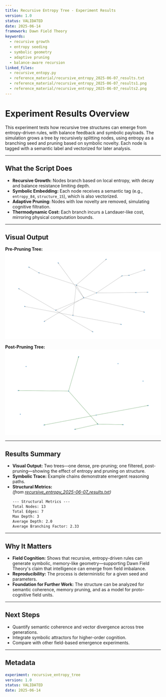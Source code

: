 ```yaml
---
title: Recursive Entropy Tree - Experiment Results
version: 1.0
status: VALIDATED
date: 2025-06-14
framework: Dawn Field Theory
keywords:
  - recursive growth
  - entropy seeding
  - symbolic geometry
  - adaptive pruning
  - balance-aware recursion
linked_files:
  - recursive_entopy.py
  - reference_material/recursive_entropy_2025-06-07_results.txt
  - reference_material/recursive_entropy_2025-06-07_results1.png
  - reference_material/recursive_entropy_2025-06-07_results2.png
---
```


# Experiment Results Overview

This experiment tests how recursive tree structures can emerge from entropy-driven rules, with balance feedback and symbolic payloads. The simulation grows a tree by recursively splitting nodes, using entropy as a branching seed and pruning based on symbolic novelty. Each node is tagged with a semantic label and vectorized for later analysis.

---

## What the Script Does

- **Recursive Growth:** Nodes branch based on local entropy, with decay and balance resistance limiting depth.
- **Symbolic Embedding:** Each node receives a semantic tag (e.g., `entropy_84`, `structure_15`), which is also vectorized.
- **Adaptive Pruning:** Nodes with low novelty are removed, simulating cognitive filtration.
- **Thermodynamic Cost:** Each branch incurs a Landauer-like cost, mirroring physical computation bounds.

---

## Visual Output

**Pre-Pruning Tree:**  
![Pre-Pruning Tree](./reference_material/recursive_entropy_2025-06-07_results1.png)

**Post-Pruning Tree:**  
![Post-Pruning Tree](./reference_material/recursive_entropy_2025-06-07_results2.png)

---

## Results Summary

- **Visual Output:** Two trees—one dense, pre-pruning; one filtered, post-pruning—showing the effect of entropy and pruning on structure.
- **Symbolic Trace:** Example chains demonstrate emergent reasoning paths.
- **Structural Metrics:**  
  *(from [recursive_entropy_2025-06-07_results.txt](./reference_material/recursive_entropy_2025-06-07_results.txt))*
  ```
  --- Structural Metrics ---
  Total Nodes: 13
  Total Edges: 7
  Max Depth: 3
  Average Depth: 2.0
  Average Branching Factor: 2.33
  ```

---

## Why It Matters

- **Field Cognition:** Shows that recursive, entropy-driven rules can generate symbolic, memory-like geometry—supporting Dawn Field Theory's claim that intelligence can emerge from field imbalance.
- **Reproducibility:** The process is deterministic for a given seed and parameters.
- **Foundation for Further Work:** The structure can be analyzed for semantic coherence, memory pruning, and as a model for proto-cognitive field units.

---

## Next Steps

- Quantify semantic coherence and vector divergence across tree generations.
- Integrate symbolic attractors for higher-order cognition.
- Compare with other field-based emergence experiments.

---

## Metadata

```yaml
experiment: recursive_entropy_tree
version: 1.0
status: VALIDATED
date: 2025-06-14
```
